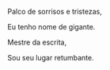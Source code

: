 Palco de sorrisos e tristezas, 

Eu tenho nome de gigante. 

Mestre da escrita, 

Sou seu lugar retumbante. 
